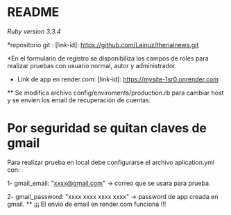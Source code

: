 # README

*Ruby version 3.3.4*

*repositorio git :
  [link-id]: https://github.com/Lainuz/therialnews.git

*En el formulario de registro se disponibiliza los campos de roles para realizar pruebas con usuario normal, autor y administrador.

* Link de app en render.com:
[link-id]: https://mysite-1sr0.onrender.com


** Se modifica archivo config/enviroments/production.rb para cambiar host y se envien los email de recuperación de cuentas.



# Por seguridad se quitan claves de gmail
Para realizar prueba en local debe configurarse el archivo aplication.yml con:

1- gmail_email: "xxxx@gmail.com" -> correo que se usara para prueba.

2- gmail_password: "xxxx xxxx xxxx xxxx" -> password de app creada en gmail.
** ¡¡¡ El envio de email en render.com funciona !!!



